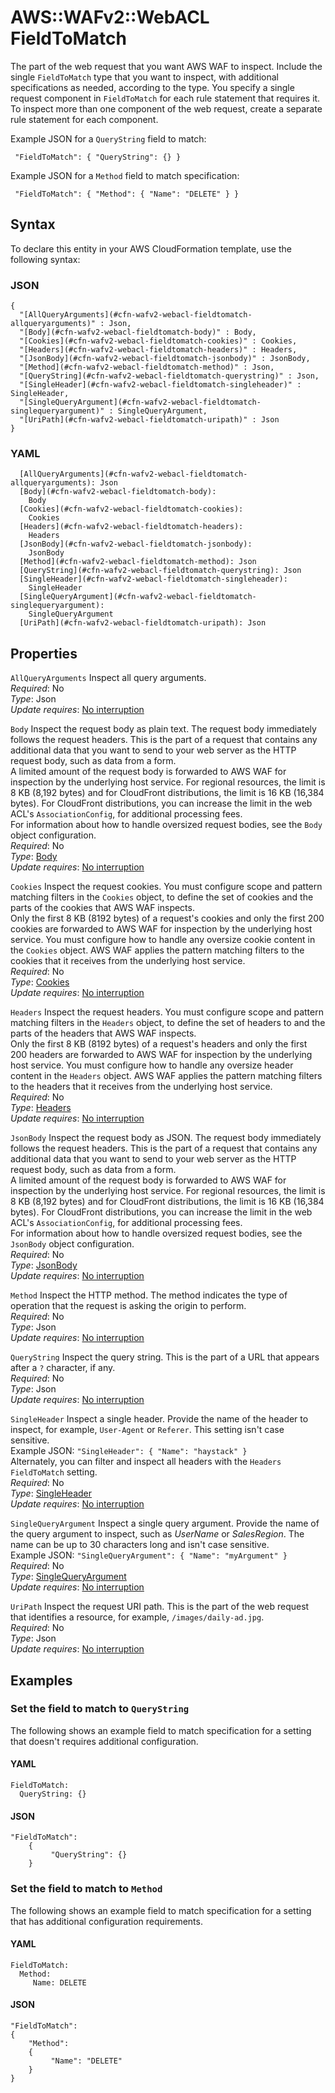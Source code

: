 # AWS::WAFv2::WebACL FieldToMatch<a name="aws-properties-wafv2-webacl-fieldtomatch"></a>

The part of the web request that you want AWS WAF to inspect\. Include the single `FieldToMatch` type that you want to inspect, with additional specifications as needed, according to the type\. You specify a single request component in `FieldToMatch` for each rule statement that requires it\. To inspect more than one component of the web request, create a separate rule statement for each component\.

Example JSON for a `QueryString` field to match: 

 ` "FieldToMatch": { "QueryString": {} }` 

Example JSON for a `Method` field to match specification:

 ` "FieldToMatch": { "Method": { "Name": "DELETE" } }` 

## Syntax<a name="aws-properties-wafv2-webacl-fieldtomatch-syntax"></a>

To declare this entity in your AWS CloudFormation template, use the following syntax:

### JSON<a name="aws-properties-wafv2-webacl-fieldtomatch-syntax.json"></a>

```
{
  "[AllQueryArguments](#cfn-wafv2-webacl-fieldtomatch-allqueryarguments)" : Json,
  "[Body](#cfn-wafv2-webacl-fieldtomatch-body)" : Body,
  "[Cookies](#cfn-wafv2-webacl-fieldtomatch-cookies)" : Cookies,
  "[Headers](#cfn-wafv2-webacl-fieldtomatch-headers)" : Headers,
  "[JsonBody](#cfn-wafv2-webacl-fieldtomatch-jsonbody)" : JsonBody,
  "[Method](#cfn-wafv2-webacl-fieldtomatch-method)" : Json,
  "[QueryString](#cfn-wafv2-webacl-fieldtomatch-querystring)" : Json,
  "[SingleHeader](#cfn-wafv2-webacl-fieldtomatch-singleheader)" : SingleHeader,
  "[SingleQueryArgument](#cfn-wafv2-webacl-fieldtomatch-singlequeryargument)" : SingleQueryArgument,
  "[UriPath](#cfn-wafv2-webacl-fieldtomatch-uripath)" : Json
}
```

### YAML<a name="aws-properties-wafv2-webacl-fieldtomatch-syntax.yaml"></a>

```
  [AllQueryArguments](#cfn-wafv2-webacl-fieldtomatch-allqueryarguments): Json
  [Body](#cfn-wafv2-webacl-fieldtomatch-body): 
    Body
  [Cookies](#cfn-wafv2-webacl-fieldtomatch-cookies): 
    Cookies
  [Headers](#cfn-wafv2-webacl-fieldtomatch-headers): 
    Headers
  [JsonBody](#cfn-wafv2-webacl-fieldtomatch-jsonbody): 
    JsonBody
  [Method](#cfn-wafv2-webacl-fieldtomatch-method): Json
  [QueryString](#cfn-wafv2-webacl-fieldtomatch-querystring): Json
  [SingleHeader](#cfn-wafv2-webacl-fieldtomatch-singleheader): 
    SingleHeader
  [SingleQueryArgument](#cfn-wafv2-webacl-fieldtomatch-singlequeryargument): 
    SingleQueryArgument
  [UriPath](#cfn-wafv2-webacl-fieldtomatch-uripath): Json
```

## Properties<a name="aws-properties-wafv2-webacl-fieldtomatch-properties"></a>

`AllQueryArguments`  <a name="cfn-wafv2-webacl-fieldtomatch-allqueryarguments"></a>
Inspect all query arguments\.   
*Required*: No  
*Type*: Json  
*Update requires*: [No interruption](https://docs.aws.amazon.com/AWSCloudFormation/latest/UserGuide/using-cfn-updating-stacks-update-behaviors.html#update-no-interrupt)

`Body`  <a name="cfn-wafv2-webacl-fieldtomatch-body"></a>
Inspect the request body as plain text\. The request body immediately follows the request headers\. This is the part of a request that contains any additional data that you want to send to your web server as the HTTP request body, such as data from a form\.   
A limited amount of the request body is forwarded to AWS WAF for inspection by the underlying host service\. For regional resources, the limit is 8 KB \(8,192 bytes\) and for CloudFront distributions, the limit is 16 KB \(16,384 bytes\)\. For CloudFront distributions, you can increase the limit in the web ACL's `AssociationConfig`, for additional processing fees\.   
For information about how to handle oversized request bodies, see the `Body` object configuration\.   
*Required*: No  
*Type*: [Body](aws-properties-wafv2-webacl-body.md)  
*Update requires*: [No interruption](https://docs.aws.amazon.com/AWSCloudFormation/latest/UserGuide/using-cfn-updating-stacks-update-behaviors.html#update-no-interrupt)

`Cookies`  <a name="cfn-wafv2-webacl-fieldtomatch-cookies"></a>
Inspect the request cookies\. You must configure scope and pattern matching filters in the `Cookies` object, to define the set of cookies and the parts of the cookies that AWS WAF inspects\.   
Only the first 8 KB \(8192 bytes\) of a request's cookies and only the first 200 cookies are forwarded to AWS WAF for inspection by the underlying host service\. You must configure how to handle any oversize cookie content in the `Cookies` object\. AWS WAF applies the pattern matching filters to the cookies that it receives from the underlying host service\.   
*Required*: No  
*Type*: [Cookies](aws-properties-wafv2-webacl-cookies.md)  
*Update requires*: [No interruption](https://docs.aws.amazon.com/AWSCloudFormation/latest/UserGuide/using-cfn-updating-stacks-update-behaviors.html#update-no-interrupt)

`Headers`  <a name="cfn-wafv2-webacl-fieldtomatch-headers"></a>
Inspect the request headers\. You must configure scope and pattern matching filters in the `Headers` object, to define the set of headers to and the parts of the headers that AWS WAF inspects\.   
Only the first 8 KB \(8192 bytes\) of a request's headers and only the first 200 headers are forwarded to AWS WAF for inspection by the underlying host service\. You must configure how to handle any oversize header content in the `Headers` object\. AWS WAF applies the pattern matching filters to the headers that it receives from the underlying host service\.   
*Required*: No  
*Type*: [Headers](aws-properties-wafv2-webacl-headers.md)  
*Update requires*: [No interruption](https://docs.aws.amazon.com/AWSCloudFormation/latest/UserGuide/using-cfn-updating-stacks-update-behaviors.html#update-no-interrupt)

`JsonBody`  <a name="cfn-wafv2-webacl-fieldtomatch-jsonbody"></a>
Inspect the request body as JSON\. The request body immediately follows the request headers\. This is the part of a request that contains any additional data that you want to send to your web server as the HTTP request body, such as data from a form\.   
A limited amount of the request body is forwarded to AWS WAF for inspection by the underlying host service\. For regional resources, the limit is 8 KB \(8,192 bytes\) and for CloudFront distributions, the limit is 16 KB \(16,384 bytes\)\. For CloudFront distributions, you can increase the limit in the web ACL's `AssociationConfig`, for additional processing fees\.   
For information about how to handle oversized request bodies, see the `JsonBody` object configuration\.   
*Required*: No  
*Type*: [JsonBody](aws-properties-wafv2-webacl-jsonbody.md)  
*Update requires*: [No interruption](https://docs.aws.amazon.com/AWSCloudFormation/latest/UserGuide/using-cfn-updating-stacks-update-behaviors.html#update-no-interrupt)

`Method`  <a name="cfn-wafv2-webacl-fieldtomatch-method"></a>
Inspect the HTTP method\. The method indicates the type of operation that the request is asking the origin to perform\.   
*Required*: No  
*Type*: Json  
*Update requires*: [No interruption](https://docs.aws.amazon.com/AWSCloudFormation/latest/UserGuide/using-cfn-updating-stacks-update-behaviors.html#update-no-interrupt)

`QueryString`  <a name="cfn-wafv2-webacl-fieldtomatch-querystring"></a>
Inspect the query string\. This is the part of a URL that appears after a `?` character, if any\.  
*Required*: No  
*Type*: Json  
*Update requires*: [No interruption](https://docs.aws.amazon.com/AWSCloudFormation/latest/UserGuide/using-cfn-updating-stacks-update-behaviors.html#update-no-interrupt)

`SingleHeader`  <a name="cfn-wafv2-webacl-fieldtomatch-singleheader"></a>
Inspect a single header\. Provide the name of the header to inspect, for example, `User-Agent` or `Referer`\. This setting isn't case sensitive\.  
Example JSON: `"SingleHeader": { "Name": "haystack" }`   
Alternately, you can filter and inspect all headers with the `Headers` `FieldToMatch` setting\.   
*Required*: No  
*Type*: [SingleHeader](aws-properties-wafv2-webacl-singleheader.md)  
*Update requires*: [No interruption](https://docs.aws.amazon.com/AWSCloudFormation/latest/UserGuide/using-cfn-updating-stacks-update-behaviors.html#update-no-interrupt)

`SingleQueryArgument`  <a name="cfn-wafv2-webacl-fieldtomatch-singlequeryargument"></a>
Inspect a single query argument\. Provide the name of the query argument to inspect, such as *UserName* or *SalesRegion*\. The name can be up to 30 characters long and isn't case sensitive\.   
Example JSON: `"SingleQueryArgument": { "Name": "myArgument" }`   
*Required*: No  
*Type*: [SingleQueryArgument](aws-properties-wafv2-webacl-singlequeryargument.md)  
*Update requires*: [No interruption](https://docs.aws.amazon.com/AWSCloudFormation/latest/UserGuide/using-cfn-updating-stacks-update-behaviors.html#update-no-interrupt)

`UriPath`  <a name="cfn-wafv2-webacl-fieldtomatch-uripath"></a>
Inspect the request URI path\. This is the part of the web request that identifies a resource, for example, `/images/daily-ad.jpg`\.  
*Required*: No  
*Type*: Json  
*Update requires*: [No interruption](https://docs.aws.amazon.com/AWSCloudFormation/latest/UserGuide/using-cfn-updating-stacks-update-behaviors.html#update-no-interrupt)

## Examples<a name="aws-properties-wafv2-webacl-fieldtomatch--examples"></a>



### Set the field to match to `QueryString`<a name="aws-properties-wafv2-webacl-fieldtomatch--examples--Set_the_field_to_match_to_QueryString_"></a>

The following shows an example field to match specification for a setting that doesn't requires additional configuration\. 

#### YAML<a name="aws-properties-wafv2-webacl-fieldtomatch--examples--Set_the_field_to_match_to_QueryString_--yaml"></a>

```
FieldToMatch:
  QueryString: {}
```

#### JSON<a name="aws-properties-wafv2-webacl-fieldtomatch--examples--Set_the_field_to_match_to_QueryString_--json"></a>

```
"FieldToMatch": 
    { 
         "QueryString": {} 
    }
```

### Set the field to match to `Method`<a name="aws-properties-wafv2-webacl-fieldtomatch--examples--Set_the_field_to_match_to_Method_"></a>

The following shows an example field to match specification for a setting that has additional configuration requirements\. 

#### YAML<a name="aws-properties-wafv2-webacl-fieldtomatch--examples--Set_the_field_to_match_to_Method_--yaml"></a>

```
FieldToMatch:
  Method:
     Name: DELETE
```

#### JSON<a name="aws-properties-wafv2-webacl-fieldtomatch--examples--Set_the_field_to_match_to_Method_--json"></a>

```
"FieldToMatch": 
{ 
    "Method": 
    { 
         "Name": "DELETE" 
    } 
}
```